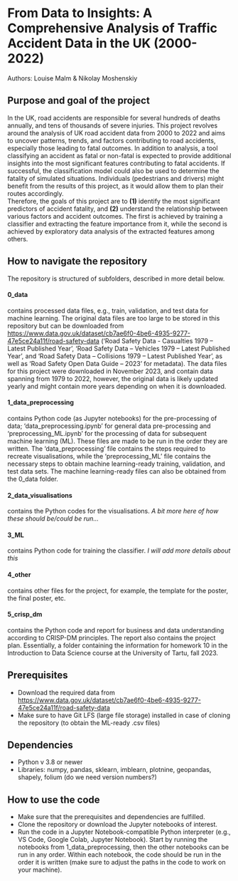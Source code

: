 # From Data to Insights: A Comprehensive Analysis of Traffic Accident Data in the UK (2000-2022)
Authors: Louise Malm & Nikolay Moshenskiy

## Purpose and goal of the project
In the UK, road accidents are responsible for several hundreds of deaths annually, and tens of thousands of severe injuries. This project revolves around the analysis of UK road accident data from 2000 to 2022 and aims to uncover patterns, trends, and factors contributing to road accidents, especially those leading to fatal outcomes. In addition to analysis, a tool classifying an accident as fatal or non-fatal is expected to provide additional insights into the most significant features contributing to fatal accidents. If successful, the classification model could also be used to determine the fatality of simulated situations. Individuals (pedestrians and drivers) might benefit from the results of this project, as it would allow them to plan their routes accordingly.</br>
Therefore, the goals of this project are to **(1)** identify the most significant predictors of accident fatality, and **(2)** understand the relationship between various factors and accident outcomes. The first is achieved by training a classifier and extracting the feature importance from it, while the second is achieved by exploratory data analysis of the extracted features among others.

## How to navigate the repository
The repository is structured of subfolders, described in more detail below.
#### 0_data
contains processed data files, e.g., train, validation, and test data for machine learning. The original data files are too large to be stored in this repository but can be downloaded from https://www.data.gov.uk/dataset/cb7ae6f0-4be6-4935-9277-47e5ce24a11f/road-safety-data (‘Road Safety Data - Casualties 1979 – Latest Published Year’, ‘Road Safety Data – Vehicles 1979 – Latest Published Year’, and ‘Road Safety Data – Collisions 1979 – Latest Published Year’, as well as ‘Road Safety Open Data Guide – 2023’ for metadata). The data files for this project were downloaded in November 2023, and contain data spanning from 1979 to 2022, however, the original data is likely updated yearly and might contain more years depending on when it is downloaded. 
#### 1_data_preprocessing
contains Python code (as Jupyter notebooks) for the pre-processing of data; ‘data_preprocessing.ipynb’ for general data pre-processing and ‘preprocessing_ML.ipynb’ for the processing of data for subsequent machine learning (ML). These files are made to be run in the order they are written. The ‘data_preprocessing’ file contains the steps required to recreate visualisations, while the ‘preprocessing_ML’ file contains the necessary steps to obtain machine learning-ready training, validation, and test data sets. The machine learning-ready files can also be obtained from the 0_data folder.
#### 2_data_visualisations
contains the Python codes for the visualisations. *A bit more here of how these should be/could be run…*
#### 3_ML
contains Python code for training the classifier. *I will add more details about this* 
#### 4_other
contains other files for the project, for example, the template for the poster, the final poster, etc.
#### 5_crisp_dm
contains the Python code and report for business and data understanding according to CRISP-DM principles. The report also contains the project plan. Essentially, a folder containing the information for homework 10 in the Introduction to Data Science course at the University of Tartu, fall 2023.

## Prerequisites
- Download the required data from https://www.data.gov.uk/dataset/cb7ae6f0-4be6-4935-9277-47e5ce24a11f/road-safety-data
- Make sure to have Git LFS (large file storage) installed in case of cloning the repository (to obtain the ML-ready .csv files)

## Dependencies
- Python v 3.8 or newer
- Libraries: numpy, pandas, sklearn, imblearn, plotnine, geopandas, shapely, folium (do we need version numbers?)

## How to use the code
- Make sure that the prerequisites and dependencies are fulfilled.
- Clone the repository or download the Jupyter notebooks of interest. 
- Run the code in a Jupyter Notebook-compatible Python interpreter (e.g., VS Code, Google Colab, Jupyter Notebook). Start by running the notebooks from 1_data_preprocessing, then the other notebooks can be run in any order. Within each notebook, the code should be run in the order it is written (make sure to adjust the paths in the code to work on your machine).
